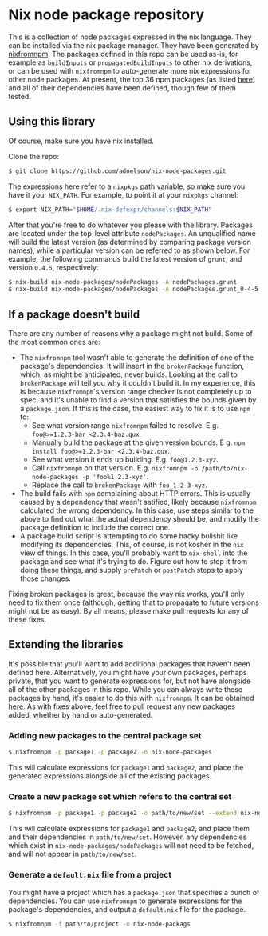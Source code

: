 # Nix node package repository

This is a collection of node packages expressed in the nix language. They can be installed via the nix package manager. They have been generated by [nixfromnpm](https://github.com/adnelson/nixfromnpm). The packages defined in this repo can be used as-is, for example as `buildInputs` or `propagatedBuildInputs` to other nix derivations, or can be used with `nixfromnpm` to auto-generate more nix expressions for other node packages. At present, the top 36 npm packages (as listed [here](https://www.npmjs.com/browse/star)) and all of their dependencies have been defined, though few of them tested.

## Using this library

Of course, make sure you have nix installed.

Clone the repo:

```bash
$ git clone https://github.com/adnelson/nix-node-packages.git
```

The expressions here refer to a `nixpkgs` path variable, so make sure you have it your `NIX_PATH`. For example, to point it at your `nixpkgs` channel:

```bash
$ export NIX_PATH="$HOME/.nix-defexpr/channels:$NIX_PATH"
```

After that you're free to do whatever you please with the library. Packages are located under the top-level attribute `nodePackages`. An unqualified name will build the latest version (as determined by comparing package version names), while a particular version can be referred to as shown below. For example, the following commands build the latest version of `grunt`, and version `0.4.5`, respectively:

```bash
$ nix-build nix-node-packages/nodePackages -A nodePackages.grunt
$ nix-build nix-node-packages/nodePackages -A nodePackages.grunt_0-4-5
```

## If a package doesn't build

There are any number of reasons why a package might not build. Some of the most common ones are:

* The `nixfromnpm` tool wasn't able to generate the definition of one of the package's dependencies. It will insert in the `brokenPackage` function, which, as might be anticipated, never builds. Looking at the call to `brokenPackage` will tell you why it couldn't build it. In my experience, this is because `nixfromnpm`'s version range checker is not completely up to spec, and it's unable to find a version that satisfies the bounds given by a `package.json`. If this is the case, the easiest way to fix it is to use `npm` to:
  * See what version range `nixfromnpm` failed to resolve. E.g. `foo@>=1.2.3-bar <2.3.4-baz.qux`.
  * Manually build the package at the given version bounds. E g. `npm install foo@>=1.2.3-bar <2.3.4-baz.qux`.
  * See what version it ends up building. E.g. `foo@1.2.3-xyz`.
  * Call `nixfromnpm` on that version. E.g. `nixfromnpm -o /path/to/nix-node-packages -p 'foo%1.2.3-xyz'`.
  * Replace the call to `brokenPackage` with `foo_1-2-3-xyz`.
* The build fails with `npm` complaining about HTTP errors. This is usually caused by a dependency that wasn't satified, likely because `nixfromnpm` calculated the wrong dependency. In this case, use steps similar to the above to find out what the actual dependency should be, and modify the package definition to include the correct one.
* A package build script is attempting to do some hacky bullshit like modifying its dependencies. This, of course, is not kosher in the `nix` view of things. In this case, you'll probably want to `nix-shell` into the package and see what it's trying to do. Figure out how to stop it from doing these things, and supply `prePatch` or `postPatch` steps to apply those changes.

Fixing broken packages is great, because the way nix works, you'll only need to fix them once (although, getting that to propagate to future versions might not be as easy). By all means, please make pull requests for any of these fixes.

## Extending the libraries

It's possible that you'll want to add additional packages that haven't been defined here. Alternatively, you might have your own packages, perhaps private, that you want to generate expressions for, but not have alongside all of the other packages in this repo. While you can always write these packages by hand, it's easier to do this with `nixfromnpm`. It can be obtained [here](https://github.com/adnelson/nixfromnpm). As with fixes above, feel free to pull request any new packages added, whether by hand or auto-generated.

### Adding new packages to the central package set

```bash
$ nixfromnpm -p package1 -p package2 -o nix-node-packages
```

This will calculate expressions for `package1` and `package2`, and place the generated expressions alongside all of the existing packages.

### Create a new package set which refers to the central set

```bash
$ nixfromnpm -p package1 -p package2 -o path/to/new/set --extend nix-node-packages
```

This will calculate expressions for `package1` and `package2`, and place them and their dependencies in `path/to/new/set`. However, any dependencies which exist in `nix-node-packages/nodePackages` will not need to be fetched, and will not appear in `path/to/new/set`.

### Generate a `default.nix` file from a project

You might have a project which has a `package.json` that specifies a bunch of dependencies. You can use `nixfromnpm` to generate expressions for the package's dependencies, and output a `default.nix` file for the package.

```bash
$ nixfromnpm -f path/to/project -o nix-node-packags
```
